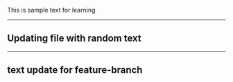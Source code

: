 This is sample text for learning

---
Updating file with random text
---

---
text update for feature-branch
---